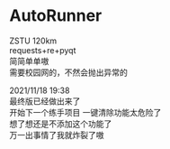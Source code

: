 # AutoRunner
ZSTU 120km  
requests+re+pyqt  
简简单单嗷  
需要校园网的，不然会抛出异常的  
  
2021/11/18 19:38  
最终版已经做出来了  
开始下一个练手项目
一键清除功能太危险了  
想了想还是不添加这个功能了  
万一出事情了我就炸裂了嗷